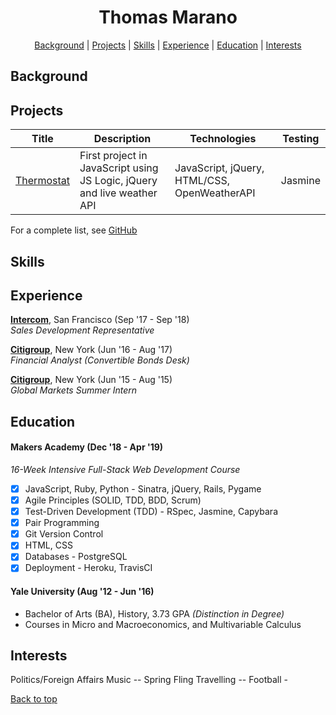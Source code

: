 <a name='user-content-top'></a><h1 align='center'> Thomas Marano </h1>

<div align='center'>

[Background](#background) | [Projects](#projects) | [Skills](#skills) | [Experience](#experience) | [Education](#education) | [Interests](#interests)

</div>

## Background


## Projects

Title | Description | Technologies | Testing
--- | --- | --- | ---
[Thermostat](https://github.com/thomasmarano/thermostatJS) | First project in JavaScript using JS Logic, jQuery and live weather API | JavaScript, jQuery, HTML/CSS, OpenWeatherAPI | Jasmine |


<!-- Pong | 2 | PyGame | PyTest
Oyster Card | 2 | Ruby | 4
Brexit News Aggregator | 2 | JavaScript | 4 -->

For a complete list, see [GitHub](https://github.com/thomasmarano)

## Skills

<!-- Willingness to learn

Curiosity

Problem Solving

Relationship Management

Fast-learner

Critical thinking

Logical thinker -->

## Experience

**[Intercom](https://www.intercom.com)**, San Francisco (Sep '17 - Sep '18)  
*Sales Development Representative*

**[Citigroup](https://www.citigroup.com/citi)**, New York (Jun '16 - Aug '17)  
*Financial Analyst (Convertible Bonds Desk)*

**[Citigroup](https://www.citigroup.com/citi)**, New York (Jun '15 - Aug '15)  
*Global Markets Summer Intern*

## Education

#### Makers Academy (Dec '18 - Apr '19)

*16-Week Intensive Full-Stack Web Development Course*

- [x] JavaScript, Ruby, Python - Sinatra, jQuery, Rails, Pygame
- [x] Agile Principles (SOLID, TDD, BDD, Scrum)
- [x] Test-Driven Development (TDD) - RSpec, Jasmine, Capybara
- [x] Pair Programming
- [x] Git Version Control
- [x] HTML, CSS
- [x] Databases - PostgreSQL
- [x] Deployment - Heroku, TravisCI

#### Yale University (Aug '12 - Jun '16)

+ Bachelor of Arts (BA), History, 3.73 GPA *(Distinction in Degree)*
+ Courses in Micro and Macroeconomics, and Multivariable Calculus

## Interests

Politics/Foreign Affairs
Music -- Spring Fling
Travelling --
Football -



[Back to top](#user-content-top)
